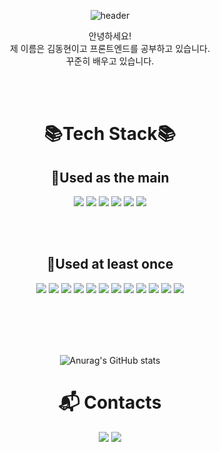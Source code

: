 <div align="center"> 

![header](https://capsule-render.vercel.app/api?type=waving&color=black&height=300&text=Welcome&desc=Meerkat's%20GitHub&descAlign=63&descAlignY=65&fontSize=90&animation=twinkling&fontColor=000000)
 <br/>
  
  안녕하세요! <br/>
  제 이름은 김동현이고 프론트엔드를 공부하고 있습니다. <br/>
  꾸준히 배우고 있습니다. <br/>
  
  <br/><br/>
  
# 📚Tech Stack📚
  
## 📙Used as the main
  
  <img src="https://img.shields.io/badge/html5-E34F26?style=for-the-badge&logo=html5&logoColor=black">
  <img src="https://img.shields.io/badge/css3-1572B6?style=for-the-badge&logo=css3&logoColor=black">
  <img src="https://img.shields.io/badge/javascript-F7DF1E?style=for-the-badge&logo=javascript&logoColor=black">
  <img src="https://img.shields.io/badge/react-61DAFB?style=for-the-badge&logo=react&logoColor=black">
  <img src="https://img.shields.io/badge/JAVA-007396?style=for-the-badge&logo=java&logoColor=white">
  <img src="https://img.shields.io/badge/github-181717?style=for-the-badge&logo=github&logoColor=black">
  
 <br/><br/>
  
## 📒Used at least once
  <img src="https://img.shields.io/badge/vue.js-4FC08D?style=for-the-badge&logo=vuedotjs&logoColor=black">
  <img src="https://img.shields.io/badge/redux-764ABC?style=for-the-badge&logo=redux&logoColor=black">
  <img src="https://img.shields.io/badge/Spring-6DB33F?style=for-the-badge&logo=Spring&logoColor=white">
  <img src="https://img.shields.io/badge/spring%20boot-6DB33F?style=for-the-badge&logo=springboot&logoColor=white">
  <img src="https://img.shields.io/badge/Node.js-339933?style=for-the-badge&logo=nodedotjs&logoColor=black">
  <img src="https://img.shields.io/badge/koa-33333D?style=for-the-badge&logo=koa&logoColor=black">
  <img src="https://img.shields.io/badge/Express.js-000000?style=for-the-badge&logo=express&logoColor=black">
  <img src="https://img.shields.io/badge/mysql-4479A1?style=for-the-badge&logo=mysql&logoColor=white">
  <img src="https://img.shields.io/badge/mongodb-47A248?style=for-the-badge&logo=mongodb&logoColor=black">
  <img src="https://img.shields.io/badge/amazon%20ec2-FF9900?style=for-the-badge&logo=amazonec2&logoColor=black">
  <img src="https://img.shields.io/badge/ubuntu-E95420?style=for-the-badge&logo=ubuntu&logoColor=black">
  <img src="https://img.shields.io/badge/jira-0052CC?style=for-the-badge&logo=jirasoftware&logoColor=black">

<br/><br/><br/><br/>

![Anurag's GitHub stats](https://github-readme-stats.vercel.app/api?username=dtc03003&show_icons=true&theme=radical)

# :mailbox_with_mail: Contacts
  <a href="https://velog.io/@dtc03003"><img src="https://img.shields.io/badge/velog-20C997?style=for-the-badge&logo=velog&logoColor=black"></a>
  <a href="mailto:dtc030030@gmail.com"><img src="https://img.shields.io/badge/Gmail-d14836?style=for-the-badge&logo=Gmail&logoColor=white&link=dtc030030@gmail.com"/></a>
  
</div>
